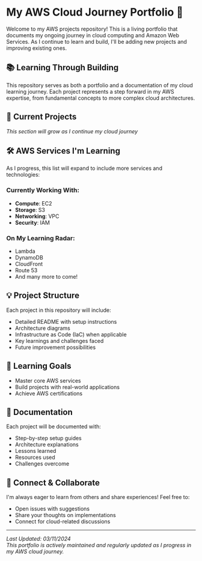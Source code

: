 # My AWS Cloud Journey Portfolio 🚀

Welcome to my AWS projects repository! This is a living portfolio that documents my ongoing journey in cloud computing and Amazon Web Services. As I continue to learn and build, I'll be adding new projects and improving existing ones.

## 📚 Learning Through Building

This repository serves as both a portfolio and a documentation of my cloud learning journey. Each project represents a step forward in my AWS expertise, from fundamental concepts to more complex cloud architectures.

## 🌱 Current Projects

*This section will grow as I continue my cloud journey*


## 🛠️ AWS Services I'm Learning

As I progress, this list will expand to include more services and technologies:

### Currently Working With:
- **Compute**: EC2
- **Storage**: S3
- **Networking**: VPC
- **Security**: IAM

### On My Learning Radar:
- Lambda
- DynamoDB
- CloudFront
- Route 53
- And many more to come!

## 💡 Project Structure

Each project in this repository will include:
- Detailed README with setup instructions
- Architecture diagrams
- Infrastructure as Code (IaC) when applicable
- Key learnings and challenges faced
- Future improvement possibilities

## 🎯 Learning Goals
- Master core AWS services
- Build projects with real-world applications
- Achieve AWS certifications

## 📖 Documentation

Each project will be documented with:
- Step-by-step setup guides
- Architecture explanations
- Lessons learned
- Resources used
- Challenges overcome

## 🤝 Connect & Collaborate

I'm always eager to learn from others and share experiences! Feel free to:
- Open issues with suggestions
- Share your thoughts on implementations
- Connect for cloud-related discussions

---
*Last Updated: 03/11/2024*  
*This portfolio is actively maintained and regularly updated as I progress in my AWS cloud journey.*
